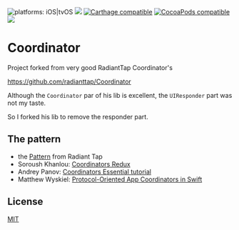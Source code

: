 ![platforms: iOS|tvOS](https://img.shields.io/badge/platform-iOS|tvOS-blue.svg)
[![](https://img.shields.io/github/license/radianttap/Coordinator.svg)](https://github.com/radianttap/Coordinator/blob/master/LICENSE)
[![Carthage compatible](https://img.shields.io/badge/Carthage-compatible-AD4709.svg?style=flat)](https://github.com/Carthage/Carthage)
[![CocoaPods compatible](https://img.shields.io/badge/CocoaPods-compatible-fb0006.svg)](https://cocoapods.org)
![](https://img.shields.io/badge/swift-5-223344.svg?logo=swift&labelColor=FA7343&logoColor=white)

# Coordinator

Project forked from very good RadiantTap Coordinator's

https://github.com/radianttap/Coordinator

Although the `Coordinator` par of his lib is excellent, the `UIResponder` part was not my taste.

So I forked his lib to remove the responder part.

## The pattern

- the [Pattern](documentation/Pattern.md) from Radiant Tap
- Soroush Khanlou: [Coordinators Redux](http://khanlou.com/2015/10/coordinators-redux/)
- Andrey Panov: [Coordinators Essential tutorial](https://medium.com/blacklane-engineering/coordinators-essential-tutorial-part-i-376c836e9ba7)
- Matthew Wyskiel: [Protocol-Oriented App Coordinators in Swift](documentation/Implement.md)

## License

[MIT](https://choosealicense.com/licenses/mit/)


[^1]: That framework seems long abandoned and my requests to remove it and thus allow me to publish mine were unsuccessful.